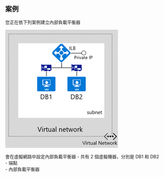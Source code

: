 ## 案例

您正在依下列案例建立內部負載平衡器

![影像說明](./media/load-balancer-get-started-ilb-scenario-include/figure1.png)

會在虛擬網路中設定內部負載平衡器 - 共有 2 個虛擬機器，分別是 DB1 和 DB2<BR> - 端點 <BR> - 內部負載平衡器<BR>

<!---HONumber=AcomDC_1223_2015-->